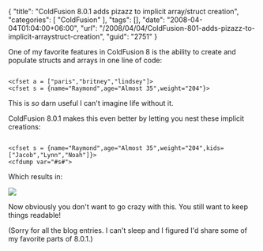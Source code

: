 {
	"title": "ColdFusion 8.0.1 adds pizazz to implicit array/struct creation",
	"categories": [
		"ColdFusion"
	],
	"tags": [],
	"date": "2008-04-04T01:04:00+06:00",
	"url": "/2008/04/04/ColdFusion-801-adds-pizazz-to-implicit-arraystruct-creation",
	"guid": "2751"
}

One of my favorite features in ColdFusion 8 is the ability to create and populate structs and arrays in one line of code:

<code>
&lt;cfset a = ["paris","britney","lindsey"]&gt;
&lt;cfset s = {name="Raymond",age="Almost 35",weight="204"}&gt;
</code>

This is <i>so</i> darn useful I can't imagine life without it. 

ColdFusion 8.0.1 makes this even better by letting you nest these implicit creations:

<code>
&lt;cfset s = {name="Raymond",age="Almost 35",weight="204",kids=["Jacob","Lynn","Noah"]}&gt;
&lt;cfdump var="#s#"&gt;	
</code>

Which results in:

<img src="http://static.raymondcamden.com/images/Picture 111.png">

Now obviously you don't want to go crazy with this. You still want to keep things readable!

(Sorry for all the blog entries. I can't sleep and I figured I'd share some of my favorite parts of 8.0.1.)